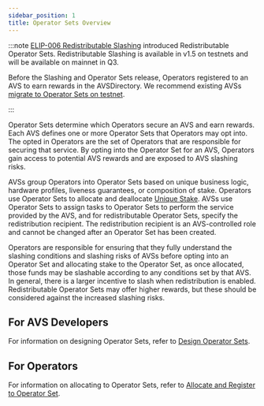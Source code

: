 ```yaml
---
sidebar_position: 1
title: Operator Sets Overview
---
```


:::note
[ELIP-006 Redistributable Slashing](https://github.com/eigenfoundation/ELIPs/blob/main/ELIPs/ELIP-006.md) introduced Redistributable Operator Sets. 
Redistributable Slashing is available in v1.5 on testnets and will be available on mainnet in Q3.

Before the Slashing and Operator Sets release, Operators registered to an AVS to earn rewards in the AVSDirectory. 
We recommend existing AVSs [migrate to Operator Sets on testnet](../../../developers/HowTo/build/slashing/migrate-to-operatorsets.md). 

:::

Operator Sets determine which Operators secure an AVS and earn rewards. Each AVS defines one or more Operator Sets that
Operators may opt into. The opted in Operators are the set of Operators that are responsible for securing that service.
By opting into the Operator Set for an AVS, Operators gain access to potential AVS rewards and are exposed to AVS slashing risks.

AVSs group Operators into Operator Sets based on unique business logic, hardware profiles, liveness guarantees, or composition 
of stake. Operators use Operator Sets to allocate and deallocate [Unique Stake](../slashing/unique-stake.md). AVSs use Operator Sets to assign tasks to Operator 
Sets to perform the service provided by the AVS, and for redistributable Operator Sets, specify the redistribution recipient.
The redistribution recipient is an AVS-controlled role and cannot be changed after an Operator Set has been created.

Operators are responsible for ensuring that they fully understand the slashing conditions and slashing risks of AVSs before 
opting into an Operator Set and allocating  stake to the Operator Set, as once allocated, those funds may be slashable 
according to any conditions set by that AVS. In general, there is a larger incentive to slash when redistribution is enabled. 
Redistributable Operator Sets may offer higher rewards, but these should be considered against the increased slashing risks.

## For AVS Developers

For information on designing Operator Sets, refer to [Design Operator Sets](../../../developers/HowTo/build/operator-sets/design-operator-set.md).

## For Operators

For information on allocating to Operator Sets, refer to [Allocate and Register to Operator Set](../../../operators/howto/operator-sets.md).
